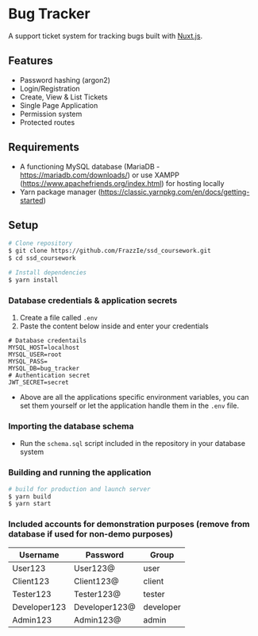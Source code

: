 # Bug Tracker

A support ticket system for tracking bugs built with [Nuxt.js](https://nuxtjs.org).

## Features

* Password hashing (argon2)
* Login/Registration
* Create, View & List Tickets
* Single Page Application
* Permission system
* Protected routes

## Requirements

* A functioning MySQL database (MariaDB - https://mariadb.com/downloads/) or use XAMPP (https://www.apachefriends.org/index.html) for hosting locally
* Yarn package manager (https://classic.yarnpkg.com/en/docs/getting-started)

## Setup

```bash
# Clone repository
$ git clone https://github.com/FrazzIe/ssd_coursework.git
$ cd ssd_coursework

# Install dependencies
$ yarn install
```

### Database credentials & application secrets

1. Create a file called `.env`
2. Paste the content below inside and enter your credentials

```
# Database credentails
MYSQL_HOST=localhost
MYSQL_USER=root
MYSQL_PASS=
MYSQL_DB=bug_tracker
# Authentication secret
JWT_SECRET=secret
```

- Above are all the applications specific environment variables, you can set them yourself or let the application handle them in the `.env` file.

### Importing the database schema

- Run the `schema.sql` script included in the repository in your database system

### Building and running the application

```bash
# build for production and launch server
$ yarn build
$ yarn start
```

### Included accounts for demonstration purposes (remove from database if used for non-demo purposes)

| Username           | Password            | Group     |
|--------------------|---------------------|-----------|
| User123            | User123@            | user      |
| Client123          | Client123@          | client    |
| Tester123          | Tester123@          | tester    |
| Developer123       | Developer123@       | developer |
| Admin123           | Admin123@           | admin     |